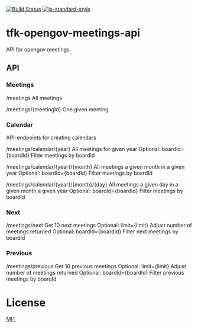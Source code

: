[![Build Status](https://travis-ci.org/telemark/tfk-opengov-meetings-api.svg?branch=master)](https://travis-ci.org/telemark/tfk-opengov-meetings-api)
[![js-standard-style](https://img.shields.io/badge/code%20style-standard-brightgreen.svg?style=flat)](https://github.com/feross/standard)

# tfk-opengov-meetings-api

API for opengov meetings

## API

### Meetings

/meetings
All meetings

/meetings/{meetingId}
One given meeting

### Calendar

API-endpoints for creating calendars

/meetings/calendar/{year}
All meetings for given year
Optional: boardId={boardId}
Filter meetings by boardId

/meetings/calendar/{year}/{month}
All meetings a given month in a given year
Optional: boardId={boardId}
Filter meetings by boardId

/meetings/calendar/{year}/{month}/{day}
All meetings a given day in a given month a given year
Optional: boardId={boardId}
Filter meetings by boardId

### Next

/meetings/next
Get 10 next meetings
Optional: limit={limit}
Adjust number of meetings returned
Optional: boardId={boardId}
Filter next meetings by boardId

### Previous

/meetings/previous
Get 10 previous meetings
Optional: limit={limit}
Adjust number of meetings returned
Optional: boardId={boardId}
Filter previous meetings by boardId

# License

[MIT](License)
